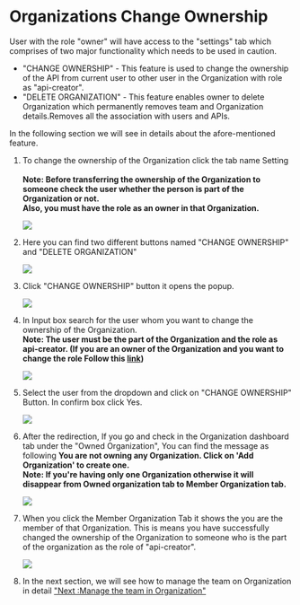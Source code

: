 Organizations Change Ownership
==============================

User with the role "owner" will have access to the "settings" tab which
comprises of two major functionality which needs to be used in caution.

-   "CHANGE OWNERSHIP" - This feature is used to change the ownership of
    the API from current user to other user in the Organization with
    role as "api-creator".
-   "DELETE ORGANIZATION" - This feature enables owner to delete
    Organization which permanently removes team and Organization
    details.Removes all the association with users and APIs.

In the following section we will see in details about the
afore-mentioned feature.

1.  To change the ownership of the Organization click the tab name
    Setting    
    **Note: Before transferring the ownership of the Organization to
    someone check the user whether the person is part of the
    Organization or not.  
    Also, you must have the role as an owner in that Organization.**

    ![](../images/dashboard/organization/ownership_update_01.png)

2.  Here you can find two different buttons named "CHANGE OWNERSHIP" and
    "DELETE ORGANIZATION"

    ![](../images/dashboard/organization/ownership_update_02.png)

3.  Click "CHANGE OWNERSHIP" button it opens the popup.

    ![](../images/dashboard/organization/ownership_update_03.png)

4.  In Input box search for the user whom you want to change the
    ownership of the Organization.    
    **Note: The user must be the part of the Organization and the role
    as api-creator. (If you are an owner of the Organization and you
    want to change the role Follow this
    [link](organizations_user_roles))**

    ![](../images/dashboard/organization/ownership_update_04.png)

5.  Select the user from the dropdown and click on "CHANGE OWNERSHIP"
    Button. In confirm box click Yes.

    ![](../images/dashboard/organization/ownership_update_05.png)

6.  After the redirection, If you go and check in the Organization
    dashboard tab under the "Owned Organization", You can find the
    message as following **You are not owning any Organization. Click on
    'Add Organization' to create one.**    
    **Note: If you're having only one Organization otherwise it will
    disappear from Owned organization tab to Member Organization tab.**

    ![](../images/dashboard/organization/ownership_update_06.png)

7.  When you click the Member Organization Tab it shows the you are the
    member of that Organization. This is means you have successfully
    changed the ownership of the Organization to someone who is the part
    of the organization as the role of "api-creator".

    ![](../images/dashboard/organization/ownership_update_07.png)

8.  In the next section, we will see how to manage the team on
    Organization in detail ["Next :Manage the team in
    Organization"](organizations_create_team.md)